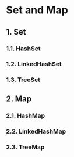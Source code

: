 # Set and Map

## 1. Set

### 1.1. HashSet

### 1.2. LinkedHashSet

### 1.3. TreeSet

## 2. Map

### 2.1. HashMap

### 2.2. LinkedHashMap

### 2.3. TreeMap
